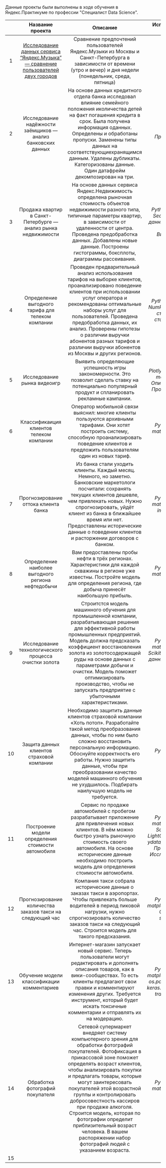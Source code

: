 Данные проекты были выполнены в ходе обучения в Яндекс.Практикуме по профессии "Специалист Data Science".

|    |                                  Название проекта                                 |                                                                                                                                                                                                                                                  	Описание                                                                                                                                                                                                                                                  |                                                                                             Используемые навыки и инструменты                                                                                              |
|:--:|:---------------------------------------------------------------------------------:|:-----------------------------------------------------------------------------------------------------------------------------------------------------------------------------------------------------------------------------------------------------------------------------------------------------------------------------------------------------------------------------------------------------------------------------------------------------------------------------------------------------------:|:--------------------------------------------------------------------------------------------------------------------------------------------------------------------------------------------------------------------------:|
| 1  | [Исследование данных сервиса “Яндекс.Музыка” — сравнение пользователей двух городов](https://clck.ru/357RC7) |                                                                                                                                                                   Сравнение предпочтений пользователей Яндекс.Музыки из Москвы и<br/> Санкт-Петербурга в зависимости от времени (утро и вечер) и дня недели (понедельник, среда, пятница)                                                                                                                                                                   |                                                                                                     *Python*, *Pandas*                                                                                                     |
| 2  |            Исследование надёжности заёмщиков — анализ банковских данных           |                                                                              На основе данных кредитного отдела банка исследовал влияние семейного положения иколичества детей на факт погашения кредита в срок. Была получена информация оданных. Определены и обработаны пропуски. Заменены типы данных на соответствующиехранящимся данным. Удалены дубликаты. Категоризованы данные. Один датафрейм декомпозирован на три.                                                                              |                                                                                         *Python*, *Pandas*, *Предобработка данных*                                                                                         |
| 3  |           Продажа квартир в Санкт-Петербурге — анализ рынка недвижимости          |                                                                                                     На основе данных сервиса Яндекс.Недвижимость определена рыночная стоимость объектов недвижимости разного типа, типичные параметры квартир, в зависимости от удаленности от центра. Проведена предобработка данных. Добавлены новые данные. Построены гистограммы, боксплоты, диаграммы рассеивания.                                                                                                     |                                               *Python*, *Pandas*, *Matplotlib*, *Seaborn*, *Предобработка данных*, *Исследовательский анализ данных*, *Визуализация данных*                                                |
| 4  |                 Определение выгодного тарифа для телеком компании                 |                                                              Проведен предварительный анализ использования тарифов на выборке клиентов, проанализировано поведение клиентов при использовании услуг оператора и рекомендованы оптимальные наборы услуг для пользователей. Проведена предобработка данных, их анализ. Проверены гипотезы о различии выручки абонентов разных тарифов и различии выручки абонентов из Москвы и других регионов.                                                               |                                                      *Python*, *Pandas*, *Matplotlib*, *NumPy*, *SciPy*, *Описательная статистика*, *Проверка статистических гипотез*                                                      |
| 5  |                            Исследование рынка видеоигр                            |                                                                                                                                                                           Выявить определяющие успешность игры закономерности. Это позволит сделать ставку на потенциально популярный продукт и спланировать рекламные кампании.                                                                                                                                                                            |                                     *Python*, *Pandas*, *Plotly.Express*, *NumPy*, *SciPy*, *matplotlib.pyplot*, *Math*, *Описательная статистика*, *Проверка статистических гипотез*                                      |
| 6  |                      Классификаиция клиентов телеком компании                     |                                                                                                                                                 Оператор мобильной связи выяснил: многие клиенты пользуются архивными тарифами. Они хотят построить систему, способную проанализировать поведение клиентов и предложить пользователям один из новых тариф.                                                                                                                                                  |                                                                        *Python*, *Pandas*, *NumPy*, *matplotlib.pyplot*, *Seaborn*, *Scikit-Learn*                                                                         |
| 7  |                        Прогнозирование оттока клиента банка                       |                                                                                       Из банка стали уходить клиенты. Каждый месяц. Немного, но заметно. Банковские маркетологи посчитали: сохранять текущих клиентов дешевле, чем привлекать новых. Нужно спрогнозировать, уйдёт клиент из банка в ближайшее время или нет. Предоставлены исторические данные о поведении клиентов и расторжении договоров с банком.                                                                                       |                                                                  *Python*, *Pandas*, *NumPy*, *matplotlib.pyplot*, *Seaborn*, *imblearn*, *Scikit-Learn*                                                                   |
| 8  |                 Определение наиболее выгодного региона нефтедобычи                |                                                                                                                                                         Вам предоставлены пробы нефти в трёх регионах. Характеристики для каждой скважины в регионе уже известны. Постройте модель для определения региона, где добыча принесёт наибольшую прибыль.                                                                                                                                                         |                                                                    *Python*, *Pandas*, *NumPy*, *matplotlib.pyplot*, *Seaborn*, *SciPy*, *Scikit-Learn*                                                                    |
| 9  |               Исследование технологического процесса очистки золота               |Строитстся модель машинного обучения для промышленной компании, разрабатывающая решения для эффективной работы промышленных предприятий. Модель должна предсказать коэффициент восстановления золота из золотосодержащей руды на основе данных с параметрами добычи и очистки. Модель поможет оптимизировать производство, чтобы не запускать предприятие с убыточными характеристиками.|                                           *Python*, *Pandas*, *NumPy*, *matplotlib.pyplot*, *Seaborn*, *Scikit-Learn*, *Предобработка данных*, *Исследовательский анализ данных*                                           |
| 10 |                     Защита данных клиентов страховой компании                     |Необходимо защитить данные клиентов страховой компании «Хоть потоп». Разработайте такой метод преобразования данных, чтобы по ним было сложно восстановить персональную информацию. Обоснуйте корректность его работы. Нужно защитить данные, чтобы при преобразовании качество моделей машинного обучения не ухудшилось. Подбирать наилучшую модель не требуется.|                                                                                        *Python*, *Pandas*, *NumPy*, *Scikit-Learn*                                                                                         |
| 11 |                 Построение модели определения стоимости автомобиля                |Сервис по продаже автомобилей с пробегом  разрабатывает приложение для привлечения новых клиентов. В нём можно быстро узнать рыночную стоимость своего автомобиля. На основе исторические данные необходимо построить модель для определения стоимости автомобиля.| *Python*, *Pandas*, *NumPy*, *matplotlib.pyplot*, *Seaborn*, *Scikit-Learn*, *CatBoost*, *LightGBM*, *category_encoders*, *ydata_profiling*, *phik*, *imblearn*, *Предобработка данных*, *Исследовательский анализ данных* |
| 12 |             Прогнозирование количества заказов такси на следующий час             |Компания такси собрала исторические данные о заказах такси в аэропортах. Чтобы привлекать больше водителей в период пиковой нагрузки, нужно спрогнозировать количество заказов такси на следующий час. Строится модель для такого предсказания.|                                                    *Python*, *Pandas*, *NumPy*, *matplotlib.pyplot*,  *Scikit-Learn*, *CatBoost*, *LightGBM*, *statsmodels*, *os.path*                                                     |
| 13 |                     Обучение модели классификации комментариев                    |Интернет-магазин запускает новый сервис. Теперь пользователи могут редактировать и дополнять описания товаров, как в вики-сообществах. То есть клиенты предлагают свои правки и комментируют изменения других. Требуется инструмент, который будет искать токсичные комментарии и отправлять их на модерацию.|                         *Python*, *Pandas*, *NumPy*, *matplotlib.pyplot*,  *Scikit-Learn*, *os.path*, *nltk.corpus*, *re*, *tqdm*, *keras.preprocessing.sequence*, *transformers*, *torch*, *Bert*                         |
| 14 |                          Обработка фотографий покупателя                          | Сетевой супермаркет внедряет систему компьютерного зрения для обработки фотографий покупателей. Фотофиксация в прикассовой зоне поможет определять возраст клиентов, чтобы анализировать покупки и предлагать товары, которые могут заинтересовать покупателей этой возрастной группы и контролировать добросовестность кассиров при продаже алкоголя. Строится модель, которая по фотографии определит приблизительный возраст человека. В вашем распоряжении набор фотографий людей с указанием возраста. |                                                                         *Python*, *Pandas*, *NumPy*, *matplotlib.pyplot*, *Seaborn*, *TensorFlow*                                                                          |
| 15 |         |                                                                                                                                                                                                                                                                                                                                                                                                                                                                                                             |                                                                                                                                                                                                                            |

